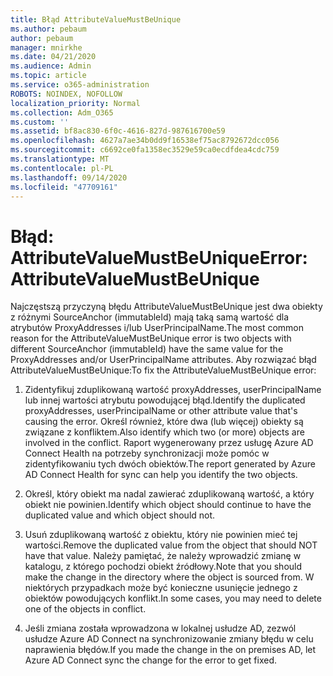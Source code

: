 ```yaml
---
title: Błąd AttributeValueMustBeUnique
ms.author: pebaum
author: pebaum
manager: mnirkhe
ms.date: 04/21/2020
ms.audience: Admin
ms.topic: article
ms.service: o365-administration
ROBOTS: NOINDEX, NOFOLLOW
localization_priority: Normal
ms.collection: Adm_O365
ms.custom: ''
ms.assetid: bf8ac830-6f0c-4616-827d-987616700e59
ms.openlocfilehash: 4627a7ae34b0dd9f16538ef75ac8792672dcc056
ms.sourcegitcommit: c6692ce0fa1358ec3529e59ca0ecdfdea4cdc759
ms.translationtype: MT
ms.contentlocale: pl-PL
ms.lasthandoff: 09/14/2020
ms.locfileid: "47709161"
---
```

# <a name="error-attributevaluemustbeunique"></a><span data-ttu-id="67739-102">Błąd: AttributeValueMustBeUnique</span><span class="sxs-lookup"><span data-stu-id="67739-102">Error: AttributeValueMustBeUnique</span></span>

<span data-ttu-id="67739-103">Najczęstszą przyczyną błędu AttributeValueMustBeUnique jest dwa obiekty z różnymi SourceAnchor (immutableId) mają taką samą wartość dla atrybutów ProxyAddresses i/lub UserPrincipalName.</span><span class="sxs-lookup"><span data-stu-id="67739-103">The most common reason for the AttributeValueMustBeUnique error is two objects with different SourceAnchor (immutableId) have the same value for the ProxyAddresses and/or UserPrincipalName attributes.</span></span> <span data-ttu-id="67739-104">Aby rozwiązać błąd AttributeValueMustBeUnique:</span><span class="sxs-lookup"><span data-stu-id="67739-104">To fix the AttributeValueMustBeUnique error:</span></span>
  
1. <span data-ttu-id="67739-105">Zidentyfikuj zduplikowaną wartość proxyAddresses, userPrincipalName lub innej wartości atrybutu powodującej błąd.</span><span class="sxs-lookup"><span data-stu-id="67739-105">Identify the duplicated proxyAddresses, userPrincipalName or other attribute value that's causing the error.</span></span> <span data-ttu-id="67739-106">Określ również, które dwa (lub więcej) obiekty są związane z konfliktem.</span><span class="sxs-lookup"><span data-stu-id="67739-106">Also identify which two (or more) objects are involved in the conflict.</span></span> <span data-ttu-id="67739-107">Raport wygenerowany przez usługę Azure AD Connect Health na potrzeby synchronizacji może pomóc w zidentyfikowaniu tych dwóch obiektów.</span><span class="sxs-lookup"><span data-stu-id="67739-107">The report generated by Azure AD Connect Health for sync can help you identify the two objects.</span></span>
    
2. <span data-ttu-id="67739-108">Określ, który obiekt ma nadal zawierać zduplikowaną wartość, a który obiekt nie powinien.</span><span class="sxs-lookup"><span data-stu-id="67739-108">Identify which object should continue to have the duplicated value and which object should not.</span></span>
    
3. <span data-ttu-id="67739-109">Usuń zduplikowaną wartość z obiektu, który nie powinien mieć tej wartości.</span><span class="sxs-lookup"><span data-stu-id="67739-109">Remove the duplicated value from the object that should NOT have that value.</span></span> <span data-ttu-id="67739-110">Należy pamiętać, że należy wprowadzić zmianę w katalogu, z którego pochodzi obiekt źródłowy.</span><span class="sxs-lookup"><span data-stu-id="67739-110">Note that you should make the change in the directory where the object is sourced from.</span></span> <span data-ttu-id="67739-111">W niektórych przypadkach może być konieczne usunięcie jednego z obiektów powodujących konflikt.</span><span class="sxs-lookup"><span data-stu-id="67739-111">In some cases, you may need to delete one of the objects in conflict.</span></span>
    
4. <span data-ttu-id="67739-112">Jeśli zmiana została wprowadzona w lokalnej usłudze AD, zezwól usłudze Azure AD Connect na synchronizowanie zmiany błędu w celu naprawienia błędów.</span><span class="sxs-lookup"><span data-stu-id="67739-112">If you made the change in the on premises AD, let Azure AD Connect sync the change for the error to get fixed.</span></span>
    

